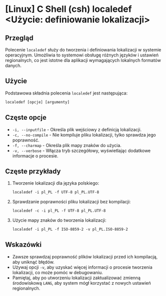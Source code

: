 # [Linux] C Shell (csh) localedef <Użycie: definiowanie lokalizacji>

## Przegląd
Polecenie `localedef` służy do tworzenia i definiowania lokalizacji w systemie operacyjnym. Umożliwia to systemowi obsługę różnych języków i ustawień regionalnych, co jest istotne dla aplikacji wymagających lokalnych formatów danych.

## Użycie
Podstawowa składnia polecenia `localedef` jest następująca:

```csh
localedef [opcje] [argumenty]
```

## Częste opcje
- `-i, --inputfile` - Określa plik wejściowy z definicją lokalizacji.
- `-c, --no-compile` - Nie kompiluje pliku lokalizacji, tylko sprawdza jego poprawność.
- `-f, --charmap` - Określa plik mapy znaków do użycia.
- `-v, --verbose` - Włącza tryb szczegółowy, wyświetlając dodatkowe informacje o procesie.

## Częste przykłady
1. Tworzenie lokalizacji dla języka polskiego:
   ```csh
   localedef -i pl_PL -f UTF-8 pl_PL.UTF-8
   ```

2. Sprawdzanie poprawności pliku lokalizacji bez kompilacji:
   ```csh
   localedef -c -i pl_PL -f UTF-8 pl_PL.UTF-8
   ```

3. Użycie mapy znaków do tworzenia lokalizacji:
   ```csh
   localedef -i pl_PL -f ISO-8859-2 -v pl_PL.ISO-8859-2
   ```

## Wskazówki
- Zawsze sprawdzaj poprawność plików lokalizacji przed ich kompilacją, aby uniknąć błędów.
- Używaj opcji `-v`, aby uzyskać więcej informacji o procesie tworzenia lokalizacji, co może pomóc w debugowaniu.
- Pamiętaj, aby po utworzeniu lokalizacji zaktualizować zmienną środowiskową `LANG`, aby system mógł korzystać z nowych ustawień regionalnych.